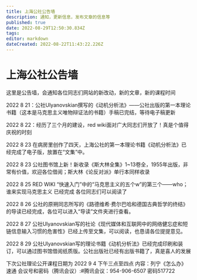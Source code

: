 ```yaml
---
title: 上海公社公告墙
description: 通知，更新信息，发布文章的信息等
published: true
date: 2022-08-29T12:50:30.834Z
tags: 
editor: markdown
dateCreated: 2022-08-22T11:43:22.226Z
---
```


# 上海公社公告墙
这里是公告墙，会通知各位同志们网站的新改动，新的文章，新的课程时间

2022 8 21：公社Ulyanovskian撰写的《动机分析法》——公社出版的第一本理论书籍（这本是马克思主义唯物辩证法的书籍）手稿已完结，等待电子稿更新

2022 8 22：经历了三个月的建设，red wiki面对广大同志们开放了！真是个值得庆祝的时刻

2022 8 23 在病房里创作了四天，上海公社的第一本理论书籍《动机分析法》已经完成了电子版，放置在“文集”中。

2022 8 23 公社图书馆上新！新收录《斯大林全集》1~13卷全，1955年出版，非常有价值，欢迎各位借阅；斯大林《论反对派》单行本同样收录

2022 8 25 RED WIKI “快速入门”中的“马克思主义的五个w”的第三个——who；谁来实现马克思主义 已经完成 各位同志们可以阅读了

2022 8 26 公社的原朔同志所写的《路德维希·费尔巴哈和德国古典哲学的终结》的导读已经完成，各位可以进入“导读”文件夹进行查看。

2022 8 27 公社Ulyanovskian写的社论《现代媒体和互联网中的网络健忘症和短链信息输入习惯的危害性》已经上传至文集，可以阅读，也恳请各位提提意见。

2022 8 29 公社Ulyanovskian写的理论书籍《动机分析法》已经完成印刷和装订，可以通过图书馆借阅纸质版。公社出版社已经有出版书籍了，真是喜人的发展

下次公社理论公开课程日期为 2022 9 4 下午三点至四点 内容：列宁《怎么办》速通 会议号和密码（腾讯会议）:#腾讯会议：954-906-6507 密码517722
